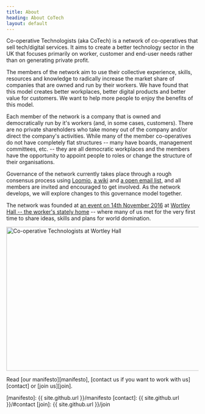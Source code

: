 ```yaml
---
title: About
heading: About CoTech
layout: default
---
```


Co-operative Technologists (aka CoTech) is a network of co-operatives that sell tech/digital services. It aims to create a better technology sector in the UK that focuses primarily on worker, customer and end-user needs rather than on generating private profit.

The members of the network aim to use their collective experience, skills, resources and knowledge to radically increase the market share of companies that are owned and run by their workers. We have found that this model creates better workplaces, better digital products and better value for customers. We want to help more people to enjoy the benefits of this model.

Each member of the network is a company that is owned and democratically run by it's workers (and, in some cases, customers). There are no private shareholders who take money out of the company and/or direct the company's activities. While many of the member co-operatives do not have completely flat structures -- many have boards, management committees, etc. -- they are all democratic workplaces and the members have the opportunity to appoint people to roles or change the structure of their organisations.

Governance of the network currently takes place through a rough consensus process using [Loomio][], [a wiki][wiki] and [a open email list][mailing-list], and all members are invited and encouraged to get involved. As the network develops, we will explore changes to this governance model together.

The network was founded at <a href="https://wiki.coops.tech/wiki/Main_Page#Wortley_Hall_2016">an event on 14th November 2016</a> at [Wortley Hall -- the worker's stately home][wortley-hall] -- where many of us met for the very first time to share ideas, skills and plans for world domination.

<img src="https://wiki.coops.tech/w/images/a/ae/Pose.png" alt="Co-operative Technologists at Wortley Hall" width="1024" height="376" />

Read [our manifesto][manifesto], [contact us if you want to work with us][contact] or [join us][join].

[Loomio]: https://www.loomio.org/g/oVwtKDOn/digital-co-ops
[wiki]: https://wiki.coops.tech/
[mailing-list]: https://www.email-lists.org/mailman/listinfo/tech-coops
[wortley-hall]: https://www.wortleyhall.org.uk/
[manifesto]: {{ site.github.url }}/manifesto
[contact]: {{ site.github.url }}/#contact
[join]: {{ site.github.url }}/join
